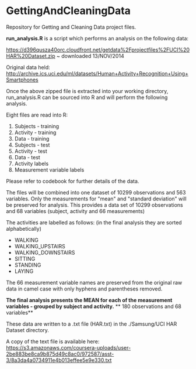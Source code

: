 GettingAndCleaningData
======================

Repository for Getting and Cleaning Data project files.

**run_analysis.R** is a script which performs an analysis on the following data:

https://d396qusza40orc.cloudfront.net/getdata%2Fprojectfiles%2FUCI%20HAR%20Dataset.zip 
~ downloaded 13/NOV/2014

Original data held:
http://archive.ics.uci.edu/ml/datasets/Human+Activity+Recognition+Using+Smartphones 

Once the above zipped file is extracted into your working directory, run_analysis.R can be sourced into R and will perform the following analysis.

Eight files are read into R:

1. Subjects - training
2. Activity - training
3. Data - training
4. Subjects - test
5. Activity - test
6. Data - test
7. Activity labels
8. Measurement variable labels

Please refer to codebook for further details of the data.

The files will be combined into one dataset of 10299 observations and 563 variables.
Only the measurements for "mean" and "standard deviation" will be preserved for analysis.
This provides a data set of 10299 observations and 68 variables (subject, activity and 66 measurements)

The activities are labelled as follows: (in the final analysis they are sorted alphabetically)
* WALKING
* WALKING_UPSTAIRS
* WALKING_DOWNSTAIRS
* SITTING
* STANDING
* LAYING

The 66 measurement variable names are preserved from the original raw data in camel case with only hyphens and parentheses removed.

**The final analysis presents the MEAN for each of the measurement variables - grouped by subject and activity.**
** 180 observations and 68 variables**

These data are written to a .txt file (HAR.txt) in the ./Samsung/UCI HAR Dataset directory.

A copy of the text file is available here:
https://s3.amazonaws.com/coursera-uploads/user-2be883be8ca9b875d49c8ac0/972587/asst-3/8a3da4a0734911e4b013effee5e9e330.txt
